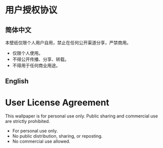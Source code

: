 # 用户授权协议

## 简体中文

本壁纸仅限个人用户自用，禁止在任何公开渠道分享，严禁商用。

- 仅限个人使用。
- 不得公开传播、分享、转载。
- 不得用于任何商业用途。

## English

# User License Agreement

This wallpaper is for personal use only. Public sharing and commercial use are strictly prohibited.

- For personal use only.
- No public distribution, sharing, or reposting.
- No commercial use allowed.
